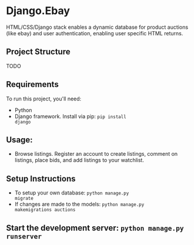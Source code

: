 # Django.Ebay
HTML/CSS/Django stack enables a dynamic database for product auctions (like ebay) and user authentication, enabling user specific HTML returns.

## Project Structure
TODO

## Requirements
To run this project, you'll need:
- Python
- Django framework. Install via pip: <code>pip install django</code>

## Usage: 
- Browse listings. Register an account to create listings, comment on listings, place bids, and add listings to your watchlist. 


## Setup Instructions
- To setup your own database: <code>python manage.py migrate</code>
- If changes are made to the models: <code>python manage.py makemigrations auctions</code>

## Start the development server: <code>**python manage.py runserver**<code/>



